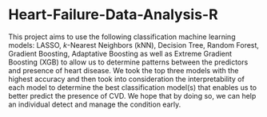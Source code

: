 # Heart-Failure-Data-Analysis-R

This project aims to use the following classification machine learning models: LASSO, $k$-Nearest Neighbors (kNN), Decision Tree, Random Forest, Gradient Boosting, Adaptative Boosting as well as Extreme Gradient Boosting (XGB) to allow us to determine patterns between the predictors and presence of heart disease. We took the top three models with the highest accuracy and then took into consideration the interpretability of each model to determine the best classification model(s) that enables us to better predict the presence of CVD. We hope that by doing so, we can help an individual detect and manage the condition early.
